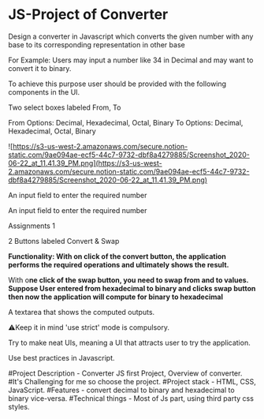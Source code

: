 # JS-Project of Converter
Design a converter in Javascript which converts the given number with any
base to its corresponding representation in other base

For Example:
Users may input a number like 34 in Decimal and may want to convert it to
binary.

To achieve this purpose user should be provided with the following components in
the UI.

Two select boxes labeled From, To

From Options: Decimal, Hexadecimal, Octal, Binary
To Options: Decimal, Hexadecimal, Octal, Binary

![https://s3-us-west-2.amazonaws.com/secure.notion-static.com/9ae094ae-ecf5-44c7-9732-dbf8a4279885/Screenshot_2020-06-22_at_11.41.39_PM.png](https://s3-us-west-2.amazonaws.com/secure.notion-static.com/9ae094ae-ecf5-44c7-9732-dbf8a4279885/Screenshot_2020-06-22_at_11.41.39_PM.png)

An input field to enter the required number

An input field to enter the required number

Assignments 1

2 Buttons labeled Convert & Swap

**Functionality:
With on click of the convert button, the application performs the required operations
and ultimately shows the result.**

With o**ne click of the swap button, you need to swap from and to values. Suppose
User entered from hexadecimal to binary and clicks swap button then
now the application will compute for binary to hexadecimal**

A textarea that shows the computed outputs.

⚠Keep it in mind
'use strict' mode is compulsory.

Try to make neat UIs, meaning a UI that attracts user to try the
application.

Use best practices in Javascript.


#Project Description - Converter JS first Project, Overview of converter.
#It's Challenging for me so choose the project.
#Project stack - HTML, CSS, JavaScript.
#Features - convert decimal to binary and hexadecimal to binary vice-versa.
#Technical things - Most of Js part, using third party css styles.


